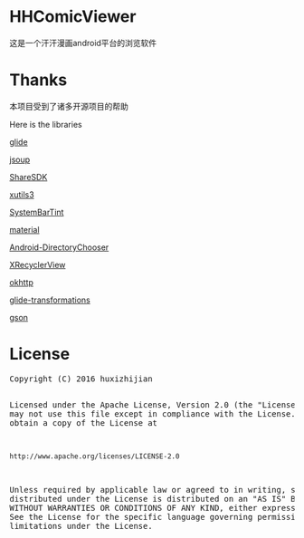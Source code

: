 # HHComicViewer

这是一个汗汗漫画android平台的浏览软件


# Thanks

本项目受到了诸多开源项目的帮助

Here is the libraries


[glide](https://github.com/bumptech/glide)


[jsoup](https://jsoup.org/)


[ShareSDK](http://www.mob.com/)


[xutils3](https://github.com/wyouflf/xUtils3)


[SystemBarTint](https://github.com/jgilfelt/SystemBarTint)


[material](https://github.com/rey5137/material)


[Android-DirectoryChooser](https://github.com/passy/Android-DirectoryChooser)


[XRecyclerView](https://github.com/jianghejie/XRecyclerView)


[okhttp](https://github.com/square/okhttp)


[glide-transformations](https://github.com/wasabeef/glide-transformations)


[gson](https://github.com/google/gson)



# License
<div class="codehilite"><pre>Copyright (C) 2016 huxizhijian

Licensed under the Apache License, Version 2.0 (the &quot;License&quot;);
you may not use this file except in compliance with the License.
You may obtain a copy of the License at

    http://www.apache.org/licenses/LICENSE-2.0

Unless required by applicable law or agreed to in writing, software
distributed under the License is distributed on an &quot;AS IS&quot; BASIS,
WITHOUT WARRANTIES OR CONDITIONS OF ANY KIND, either express or implied.
See the License for the specific language governing permissions and
limitations under the License.
</pre></div></div>
